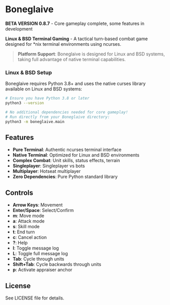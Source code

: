 # Boneglaive

**BETA VERSION 0.8.7** - Core gameplay complete, some features in development

**Linux & BSD Terminal Gaming** - A tactical turn-based combat game designed for *nix terminal environments using ncurses.

> **Platform Support**: Boneglaive is designed for Linux and BSD systems, taking full advantage of native terminal capabilities.

### Linux & BSD Setup
Boneglaive requires Python 3.8+ and uses the native curses library available on Linux and BSD systems:

```bash
# Ensure you have Python 3.8 or later
python3 --version

# No additional dependencies needed for core gameplay!
# Run directly from your Boneglaive directory:
python3 -m boneglaive.main
```


## Features

- **Pure Terminal**: Authentic ncurses terminal interface
- **Native Terminal**: Optimized for Linux and BSD environments
- **Complex Combat**: Unit skills, status effects, terrain
- **Singleplayer**: Singleplayer vs bots
- **Multiplayer**: Hotseat multiplayer
- **Zero Dependencies**: Pure Python standard library

## Controls

- **Arrow Keys**: Movement
- **Enter/Space**: Select/Confirm
- **m**: Move mode
- **a**: Attack mode  
- **s**: Skill mode
- **t**: End turn
- **c**: Cancel action
- **?**: Help
- **l**: Toggle message log
- **L**: Toggle full message log
- **Tab**: Cycle through units
- **Shift+Tab**: Cycle backwards through units
- **p**: Activate appraiser anchor

## License
See LICENSE file for details.